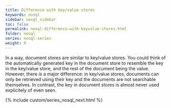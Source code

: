 ```yaml
---
title: Difference with key/value stores
keywords: nosql
sidebar: nosql_sidebar
toc: false
permalink: nosql-difference-with-keyvalue-stores.html
folder: nosql
series: nosql-series
weight: 9
---
```


In a way, document stores are similar to key/value stores. You could think of the automatically generated key in the document store to resemble the key in the key/value store, and the rest of the document being the value. However, there _is_ a major difference: in key/value stores, documents can only be retrieved using their key and the documents are not searchable themselves. In contrast, the key in document stores is almost never used explicitely of even seen.

{% include custom/series_nosql_next.html %}
